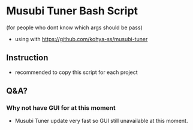 # Musubi Tuner Bash Script

(for people who dont know which args should be pass)

- using with https://github.com/kohya-ss/musubi-tuner

## Instruction

- recommended to copy this script for each project

## Q&A?

### Why not have GUI for at this moment

- Musubi Tuner update very fast so GUI still unavailable at this moment.